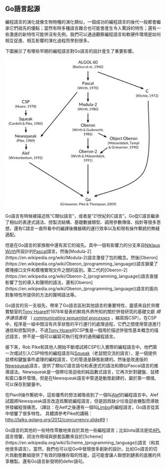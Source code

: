 ## Go語言起源

編程語言的演化就像生物物種的演化類似，一個成功的編程語言的後代一般都會繼承它們祖先的優點；當然有時多種語言雜合也可能會産生令人驚訝的特性；還有一些激進的新特性可能併沒有先例。我們可以通過觀察編程語言和軟硬件環境是如何相互促進、相互影響的演化過程而學到很多。

下圖展示了有哪些早期的編程語言對Go語言的設計産生了重要影響。

![](../images/ch0-01.png)

Go語言有時候被描述爲“C類似語言”，或者是“21世紀的C語言”。Go從C語言繼承了相似的表達式語法、控製流結構、基礎數據類型、調用參數傳值、指針等很多思想，還有C語言一直所看中的編譯後機器碼的運行效率以及和現有操作繫統的無縫適配。

但是在Go語言的家族樹中還有其它的祖先。其中一個有影響力的分支來自[Niklaus Wirth](https://en.wikipedia.org/wiki/Niklaus_Wirth)所設計的[Pascal](https://en.wikipedia.org/wiki/Pascal_(programming_language))語言。然後[Modula-2](https://en.wikipedia.org/wiki/Modula-2)語言激發了包的概念。然後[Oberon](https://en.wikipedia.org/wiki/Oberon_(programming_language))語言摒棄了模塊接口文件和模塊實現文件之間的區别。第二代的[Oberon-2](https://en.wikipedia.org/wiki/Oberon-2_(programming_language))語言直接影響了包的導入和聲明的語法，還有[Oberon](https://en.wikipedia.org/wiki/Oberon_(programming_language))語言的面向對象特性所提供的方法的聲明語法等。

Go語言的另一支祖先，帶來了Go語言區别其他語言的重要特性，靈感來自於貝爾實驗室的[Tony Hoare](https://en.wikipedia.org/wiki/Tony_Hoare)於1978年發表的鮮爲外界所知的關於併發研究的基礎文獻 *順序通信進程* （ [*communicating sequential processes*](https://en.wikipedia.org/wiki/Communicating_sequential_processes) ，縮寫爲CSP）。在CSP中，程序是一組中間沒有共享狀態的平行運行的處理過程，它們之間使用管道進行通信和控製同步。不過[Tony Hoare](https://en.wikipedia.org/wiki/Tony_Hoare)的CSP隻是一個用於描述併發性基本概念的描述語言，併不是一個可以編寫可執行程序的通用編程語言。

接下來，Rob Pike和其他人開始不斷嚐試將CSP引入實際的編程語言中。他們第一次嚐試引入CSP特性的編程語言叫[Squeak](http://doc.cat-v.org/bell_labs/squeak/)（老鼠間交流的語言），是一個提供鼠標和鍵盤事件處理的編程語言，它的管道是靜態創建的。然後是改進版的[Newsqueak](http://doc.cat-v.org/bell_labs/squeak/)語言，提供了類似C語言語句和表達式的語法和類似Pascal語言的推導語法。Newsqueak是一個帶垃圾迴收的純函數式語言，它再次針對鍵盤、鼠標和窗口事件管理。但是在Newsqueak語言中管道是動態創建的，屬於第一類值, 可以保存到變量中。

在Plan9操作繫統中，這些優秀的想法被吸收到了一個叫[Alef](http://doc.cat-v.org/plan_9/2nd_edition/papers/alef/)的編程語言中。Alef試圖將Newsqueak語言改造爲繫統編程語言，但是因爲缺少垃圾迴收機製而導致併發編程很痛苦。（譯註：在Aelf之後還有一個叫[Limbo](http://doc.cat-v.org/inferno/4th_edition/limbo_language/)的編程語言，Go語言從其中借鑒了很多特性。 具體請參考Pike的講稿：http://talks.golang.org/2012/concurrency.slide#9 ）

Go語言的其他的一些特性零散地來自於其他一些編程語言；比如iota語法是從[APL](https://en.wikipedia.org/wiki/APL_(programming_language))語言借鑒，詞法作用域與嵌套函數來自於[Scheme](https://en.wikipedia.org/wiki/Scheme_(programming_language))語言（和其他很多語言）。當然，我們也可以從Go中發現很多創新的設計。比如Go語言的切片爲動態數組提供了有效的隨機存取的性能，這可能會讓人聯想到鏈表的底層的共享機製。還有Go語言新發明的defer語句。
